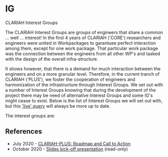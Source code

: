 # IG
CLARIAH Interest Groups

The CLARIAH Interest Groups are groups of engineers that share a common ... well ... interest! In the first 4 years of CLARIAH ('CORE') researchers and engineers were united in Workpackages to garantuee perfect interaction among them, except for one work package. That particular work package was the connection between the engineers from all other WP's and tasked with the design of the overall infra-structure.

It shows however, that there is a demand for much interaction between the engineers and on a more granular level. Therefore, in the current tranch of CLARIAH ('PLUS'), we foster the cooperation of engineers and harmonization of the infrastructure through Interest Groups. We set out with a number of Interest Groups knowing that during the development of the project there may be need of alternative Interest Groups and some IG's might cease to exist. Below is the list of Interest Groups we will set out with, but this ['live' query](https://github.com/CLARIAH?q=ig&type=&language=) will always be more up to date.

The interest groups are:



## References

* July 2020 - [CLARIAH-PLUS: Roadmap and Call to Action](docs/roadmap.pdf)
* October 2020 - [Slides kick-off presentation](https://docs.google.com/presentation/d/1ywZY3b3eW_uIlFEtJb5l6QPlB50_KKeFsB-qn1rVUXc/edit#slide=id.p)
    (read-only)


